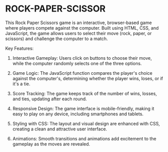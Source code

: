 # ROCK-PAPER-SCISSOR

This Rock Paper Scissors game is an interactive, browser-based game where players compete against the computer. Built using HTML, CSS, and JavaScript, the game allows users to select their move (rock, paper, or scissors) and challenge the computer to a match.

Key Features:

1. Interactive Gameplay: Users click on buttons to choose their move, while the computer randomly selects one of the three options.

2. Game Logic: The JavaScript function compares the player's choice against the computer's, determining whether the player wins, loses, or if it's a tie.

3. Score Tracking: The game keeps track of the number of wins, losses, and ties, updating after each round.

4. Responsive Design: The game interface is mobile-friendly, making it easy to play on any device, including smartphones and tablets.

5. Styling with CSS: The layout and visual design are enhanced with CSS, creating a clean and attractive user interface.

6. Animations: Smooth transitions and animations add excitement to the gameplay as the moves are revealed.
